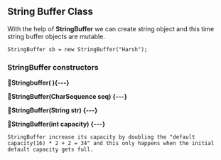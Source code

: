 ## String Buffer Class
With the help of **StringBuffer** we can create string object and this time string buffer objects are mutable.

    StringBuffer sb = new StringBuffer("Harsh");

### StringBuffer constructors
**🔸Stringbuffer( ){---}**

**🔸StringBuffer(CharSequence seq) {---}**

**🔸StringBuffer(String str) {---}**

**🔸StringBuffer(int capacity) {---}**

    StringBuffer increase its capacity by doubling the "default capacity(16) * 2 + 2 = 34" and this only happens when the initial default capacity gets full.
